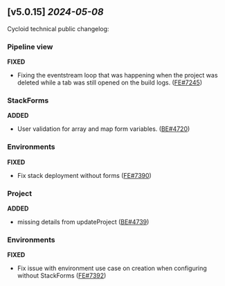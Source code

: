 ## [v5.0.15] _2024-05-08_

Cycloid technical public changelog:

### Pipeline view
**FIXED**
- Fixing the eventstream loop that was happening when the project was deleted while a tab was still opened on the build logs. ([FE#7245])

### StackForms
**ADDED**
- User validation for array and map form variables. ([BE#4720])
### Environments
**FIXED**
- Fix stack deployment without forms ([FE#7390])

### Project
**ADDED**
- missing details from updateProject ([BE#4739])
### Environments
**FIXED**
- Fix issue with environment use case on creation when configuring without StackForms ([FE#7392])


[FE#7245]: https://github.com/cycloidio/youdeploy-frontend-web/pull/7245
[BE#4720]: https://github.com/cycloidio/youdeploy-http-api/pull/4720
[FE#7390]: https://github.com/cycloidio/youdeploy-frontend-web/pull/7390
[BE#4739]: https://github.com/cycloidio/youdeploy-http-api/pull/4739
[FE#7392]: https://github.com/cycloidio/youdeploy-frontend-web/pull/7392

